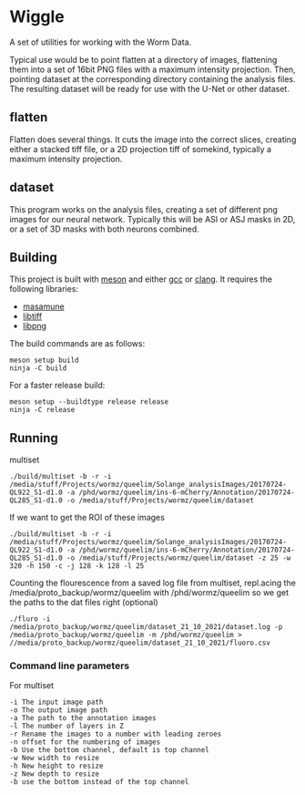 # Wiggle

A set of utilities for working with the Worm Data. 

Typical use would be to point flatten at a directory of images, flattening them into a set of 16bit PNG files with a maximum intensity projection. Then, pointing dataset at the corresponding directory containing the analysis files. The resulting dataset will be ready for use with the U-Net or other dataset.

## flatten

Flatten does several things. It cuts the image into the correct slices, creating either a stacked tiff file, or a 2D projection tiff of somekind, typically a maximum intensity projection.

## dataset

This program works on the analysis files, creating a set of different png images for our neural network. Typically this will be ASI or ASJ masks in 2D, or a set of 3D masks with both neurons combined.

## Building

This project is built with [meson]() and either [gcc]() or [clang](). It requires the following libraries:

* [masamune]()
* [libtiff]()
* [libpng]()

The build commands are as follows:

    meson setup build
    ninja -C build

For a faster release build:

    meson setup --buildtype release release
    ninja -C release

## Running

multiset

    ./build/multiset -b -r -i /media/stuff/Projects/wormz/queelim/Solange_analysisImages/20170724-QL922_S1-d1.0 -a /phd/wormz/queelim/ins-6-mCherry/Annotation/20170724-QL285_S1-d1.0 -o /media/stuff/Projects/wormz/queelim/dataset

If we want to get the ROI of these images

    ./build/multiset -b -r -i /media/stuff/Projects/wormz/queelim/Solange_analysisImages/20170724-QL922_S1-d1.0 -a /phd/wormz/queelim/ins-6-mCherry/Annotation/20170724-QL285_S1-d1.0 -o /media/stuff/Projects/wormz/queelim/dataset -z 25 -w 320 -h 150 -c -j 128 -k 128 -l 25

Counting the flourescence from a saved log file from multiset, repl.acing the /media/proto_backup/wormz/queelim with /phd/wormz/queelim so we get the paths to the dat files right (optional)

    ./fluro -i /media/proto_backup/wormz/queelim/dataset_21_10_2021/dataset.log -p /media/proto_backup/wormz/queelim -m /phd/wormz/queelim > //media/proto_backup/wormz/queelim/dataset_21_10_2021/fluoro.csv

### Command line parameters

For multiset

    -i The input image path
    -o The output image path
    -a The path to the annotation images
    -l The number of layers in Z
    -r Rename the images to a number with leading zeroes
    -n offset for the numbering of images
    -b Use the bottom channel, default is top channel
    -w New width to resize
    -h New height to resize
    -z New depth to resize
    -b use the bottom instead of the top channel
